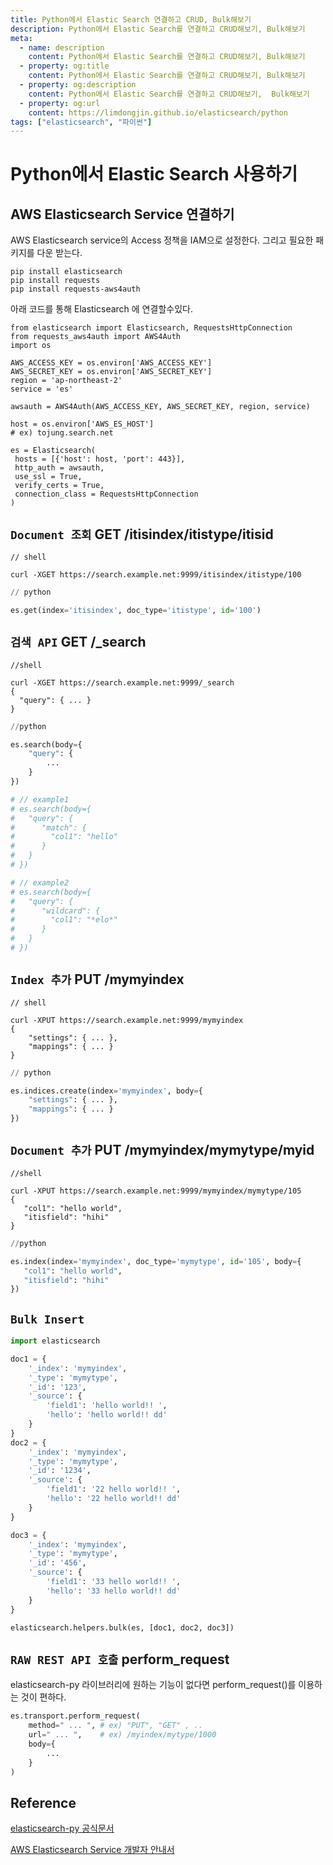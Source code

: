 ```yaml
---
title: Python에서 Elastic Search 연결하고 CRUD, Bulk해보기
description: Python에서 Elastic Search를 연결하고 CRUD해보기, Bulk해보기
meta:
  - name: description
    content: Python에서 Elastic Search를 연결하고 CRUD해보기, Bulk해보기
  - property: og:title
    content: Python에서 Elastic Search를 연결하고 CRUD해보기, Bulk해보기
  - property: og:description
    content: Python에서 Elastic Search를 연결하고 CRUD해보기,  Bulk해보기
  - property: og:url
    content: https://limdongjin.github.io/elasticsearch/python
tags: ["elasticsearch", "파이썬"]
---
```

# Python에서 Elastic Search 사용하기

## AWS Elasticsearch Service 연결하기

AWS Elasticsearch service의 Access 정책을 IAM으로 설정한다. 그리고 필요한 패키지를 다운 받는다.

```
pip install elasticsearch
pip install requests
pip install requests-aws4auth
```

아래 코드를 통해 Elasticsearch 에 연결할수있다.

```
from elasticsearch import Elasticsearch, RequestsHttpConnection
from requests_aws4auth import AWS4Auth
import os

AWS_ACCESS_KEY = os.environ['AWS_ACCESS_KEY']
AWS_SECRET_KEY = os.environ['AWS_SECRET_KEY']
region = 'ap-northeast-2'
service = 'es'

awsauth = AWS4Auth(AWS_ACCESS_KEY, AWS_SECRET_KEY, region, service)

host = os.environ['AWS_ES_HOST']
# ex) tojung.search.net

es = Elasticsearch(
 hosts = [{'host': host, 'port': 443}],
 http_auth = awsauth,
 use_ssl = True,
 verify_certs = True,
 connection_class = RequestsHttpConnection
)
```

## `Document 조회` GET /itisindex/itistype/itisid

```shell
// shell

curl -XGET https://search.example.net:9999/itisindex/itistype/100
```

```python
// python

es.get(index='itisindex', doc_type='itistype', id='100')
```

## `검색 API` GET /_search

```shell
//shell

curl -XGET https://search.example.net:9999/_search
{
  "query": { ... }
}
```

```python
//python

es.search(body={
    "query": {
        ...
    }
})

# // example1
# es.search(body={
#   "query": {
#      "match": {
#        "col1": "hello"
#      }
#   }
# })

# // example2
# es.search(body={
#   "query": {
#      "wildcard": {
#        "col1": "*elo*"
#      }
#   }
# })
```

## `Index 추가` PUT /mymyindex
```shell
// shell

curl -XPUT https://search.example.net:9999/mymyindex
{
    "settings": { ... },
    "mappings": { ... }
}
```
```python
// python

es.indices.create(index='mymyindex', body={
    "settings": { ... },
    "mappings": { ... }
})
```
## `Document 추가` PUT /mymyindex/mymytype/myid
```shell
//shell

curl -XPUT https://search.example.net:9999/mymyindex/mymytype/105
{
   "col1": "hello world",
   "itisfield": "hihi"
}
```

```python
//python

es.index(index='mymyindex', doc_type='mymytype', id='105', body={
   "col1": "hello world",
   "itisfield": "hihi"
})
```

## `Bulk Insert`

```python
import elasticsearch

doc1 = {
    '_index': 'mymyindex',
    '_type': 'mymytype',
    '_id': '123',
    '_source': {
        'field1': 'hello world!! ',
        'hello': 'hello world!! dd'
    }
}
doc2 = {
    '_index': 'mymyindex',
    '_type': 'mymytype',
    '_id': '1234',
    '_source': {
        'field1': '22 hello world!! ',
        'hello': '22 hello world!! dd'
    }
}

doc3 = {
    '_index': 'mymyindex',
    '_type': 'mymytype',
    '_id': '456',
    '_source': {
        'field1': '33 hello world!! ',
        'hello': '33 hello world!! dd'
    }
}

elasticsearch.helpers.bulk(es, [doc1, doc2, doc3])
```

## `RAW REST API 호출` perform_request

elasticsearch-py 라이브러리에 원하는 기능이 없다면 perform_request()를 이용하는 것이 편하다.

```python
es.transport.perform_request(
    method=" ... ", # ex) "PUT", "GET" , ..
    url=" ... ",    # ex) /myindex/mytype/1000
    body={
        ...
    }
)
```

## Reference

[elasticsearch-py 공식문서](https://elasticsearch-py.readthedocs.io/en/master/api.html#elasticsearch)

[AWS Elasticsearch Service 개발자 안내서](https://docs.aws.amazon.com/ko_kr/elasticsearch-service/latest/developerguide/es-indexing-programmatic.html)

<TagLinks />

<ClientOnly>
<Disqus />
</ClientOnly>

